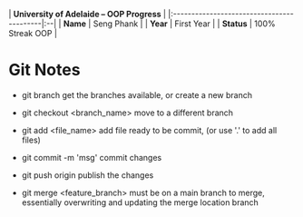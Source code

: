 | **University of Adelaide – OOP Progress** |
|:------------------------------------------|:--|
| **Name**   | Seng Phank                   |
| **Year**   | First Year                   |
| **Status** | 100% Streak OOP              |



# Git Notes
- git branch <sample> 
get the branches available, or create a new branch

- git checkout <branch_name>
move to a different branch

- git add <file_name>
add file ready to be commit, (or use '.' to add all files)

- git commit -m 'msg'
commit changes

- git push origin <branch>
publish the changes 

- git merge <feature_branch>
must be on a main branch to merge, essentially overwriting and updating the merge location branch


